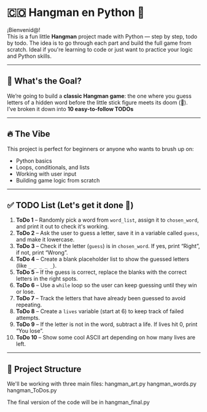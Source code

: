 # 🇨🇴 Hangman en Python 🎯

¡Bienvenid@!  
This is a fun little **Hangman** project made with Python — step by step, todo by todo. The idea is to go through each part and build the full game from scratch. Ideal if you're learning to code or just want to practice your logic and Python skills.

---

## 🎯 What's the Goal?

We’re going to build a **classic Hangman game**: the one where you guess letters of a hidden word before the little stick figure meets its doom (👻).  
I’ve broken it down into **10 easy-to-follow TODOs**

---

## 🔥 The Vibe

This project is perfect for beginners or anyone who wants to brush up on:

- Python basics
- Loops, conditionals, and lists
- Working with user input
- Building game logic from scratch

---

## ✅ TODO List (Let's get it done 💪)

1. **ToDo 1** – Randomly pick a word from `word_list`, assign it to `chosen_word`, and print it out to check it's working.
2. **ToDo 2** – Ask the user to guess a letter, save it in a variable called `guess`, and make it lowercase.
3. **ToDo 3** – Check if the letter (`guess`) is in `chosen_word`. If yes, print “Right”, if not, print “Wrong”.
4. **ToDo 4** – Create a blank placeholder list to show the guessed letters (like `_ _ _ _ _`).
5. **ToDo 5** – If the guess is correct, replace the blanks with the correct letters in the right spots.
6. **ToDo 6** – Use a `while` loop so the user can keep guessing until they win or lose.
7. **ToDo 7** – Track the letters that have already been guessed to avoid repeating.
8. **ToDo 8** – Create a `lives` variable (start at 6) to keep track of failed attempts.
9. **ToDo 9** – If the letter is not in the word, subtract a life. If lives hit 0, print “You lose”.
10. **ToDo 10** – Show some cool ASCII art depending on how many lives are left.

---

## 🧱 Project Structure

We'll be working with three main files:
hangman_art.py
hangman_words.py
hangman_ToDos.py

The final version of the code will be in hangman_final.py
